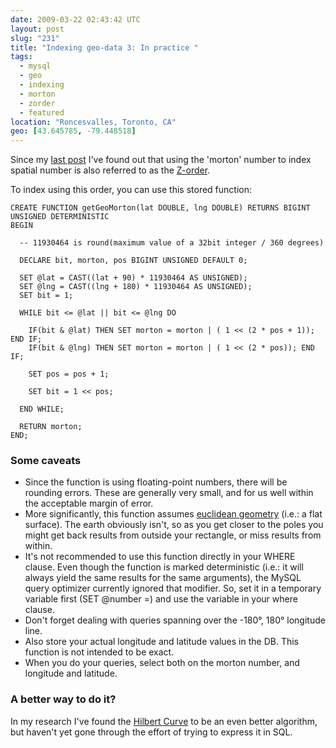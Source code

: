 ```yaml
---
date: 2009-03-22 02:43:42 UTC
layout: post
slug: "231"
title: "Indexing geo-data 3: In practice "
tags:
  - mysql
  - geo
  - indexing
  - morton
  - zorder
  - featured
location: "Roncesvalles, Toronto, CA"
geo: [43.645785, -79.448518]
---
```

<p>Since my <a href="http://evertpot.com/230">last post</a> I've found out that using the 'morton' number to index spatial number is also referred to as the <a href="http://en.wikipedia.org/wiki/Z-order_(curve)">Z-order</a>.</p>

<p>To index using this order, you can use this stored function:</p>

```
CREATE FUNCTION getGeoMorton(lat DOUBLE, lng DOUBLE) RETURNS BIGINT UNSIGNED DETERMINISTIC 
BEGIN

  -- 11930464 is round(maximum value of a 32bit integer / 360 degrees) 
  
  DECLARE bit, morton, pos BIGINT UNSIGNED DEFAULT 0;  
 
  SET @lat = CAST((lat + 90) * 11930464 AS UNSIGNED);
  SET @lng = CAST((lng + 180) * 11930464 AS UNSIGNED);
  SET bit = 1;
  
  WHILE bit <= @lat || bit <= @lng DO 
    
    IF(bit & @lat) THEN SET morton = morton | ( 1 << (2 * pos + 1)); END IF;
    IF(bit & @lng) THEN SET morton = morton | ( 1 << (2 * pos)); END IF;
  
    SET pos = pos + 1;
    
    SET bit = 1 << pos;
  
  END WHILE; 
  
  RETURN morton;
END;

```

<h3>Some caveats</h3>

<ul>
  <li>Since the function is using floating-point numbers, there will be rounding errors. These are generally very small, and for us well within the acceptable margin of error.</li>
  <li>More significantly, this function assumes <a href="http://en.wikipedia.org/wiki/Euclidean_geometry">euclidean geometry</a> (i.e.: a flat surface). The earth obviously isn't, so as you get closer to the poles you might get back results from outside your rectangle, or miss results from within.</li>
  <li>It's not recommended to use this function directly in your WHERE clause. Even though the function is marked deterministic (i.e.: it will always yield the same results for the same arguments), the MySQL query optimizer currently ignored that modifier. So, set it in a temporary variable first (SET @number =) and use the variable in your where clause.</li>
  <li>Don't forget dealing with queries spanning over the -180°, 180° longitude line.</li>
  <li>Also store your actual longitude and latitude values in the DB. This function is not intended to be exact.</li>
  <li>When you do your queries, select both on the morton number, and longitude and latitude.</li>
</ul>

<h3>A better way to do it?</h3>

<p>In my research I've found the <a href="http://en.wikipedia.org/wiki/Hilbert_curve">Hilbert Curve</a> to be an even better algorithm, but haven't yet gone through the effort of trying to express it in SQL.</p>
